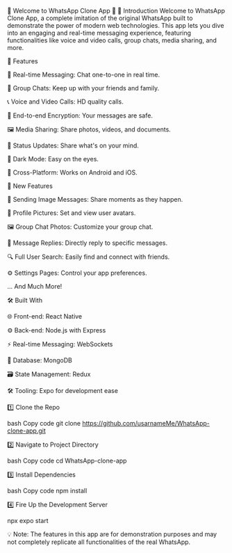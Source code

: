 👋 Welcome to WhatsApp Clone App 📱
🚀 Introduction
Welcome to WhatsApp Clone App, a complete imitation of the original WhatsApp built to demonstrate the power of modern web technologies. This app lets you dive into an engaging and real-time messaging experience, featuring functionalities like voice and video calls, group chats, media sharing, and more.

🌈 Features

💬 Real-time Messaging: Chat one-to-one in real time.

👥 Group Chats: Keep up with your friends and family.

📞 Voice and Video Calls: HD quality calls.

🔐 End-to-end Encryption: Your messages are safe.

🖼️ Media Sharing: Share photos, videos, and documents.

📝 Status Updates: Share what's on your mind.

🌙 Dark Mode: Easy on the eyes.

📱 Cross-Platform: Works on Android and iOS.

🌟 New Features

📸 Sending Image Messages: Share moments as they happen.

👤 Profile Pictures: Set and view user avatars.

🖼️ Group Chat Photos: Customize your group chat.

💬 Message Replies: Directly reply to specific messages.

🔍 Full User Search: Easily find and connect with friends.

⚙️ Settings Pages: Control your app preferences.

... And Much More!



🛠️ Built With

🌐 Front-end: React Native

⚙️ Back-end: Node.js with Express

⚡ Real-time Messaging: WebSockets

💾 Database: MongoDB

🗃️ State Management: Redux

🛠️ Tooling: Expo for development ease



1️⃣ Clone the Repo

bash
Copy code
git clone https://github.com/usarnameMe/WhatsApp-clone-app.git


2️⃣ Navigate to Project Directory

bash
Copy code
cd WhatsApp-clone-app


3️⃣ Install Dependencies

bash
Copy code
npm install


4️⃣ Fire Up the Development Server

npx expo start


💡 Note: The features in this app are for demonstration purposes and may not completely replicate all functionalities of the real WhatsApp.
